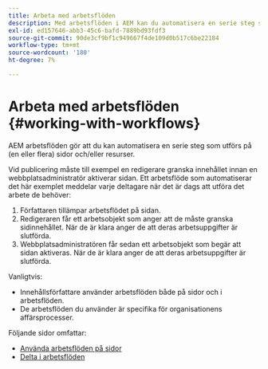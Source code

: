 ```yaml
---
title: Arbeta med arbetsflöden
description: Med arbetsflöden i AEM kan du automatisera en serie steg som utförs på en sida eller en resurs.
exl-id: ed157646-abb3-45c6-bafd-7889bd93fdf3
source-git-commit: 90de3cf9bf1c949667f4de109d0b517c6be22184
workflow-type: tm+mt
source-wordcount: '180'
ht-degree: 7%

---
```


# Arbeta med arbetsflöden {#working-with-workflows}

AEM arbetsflöden gör att du kan automatisera en serie steg som utförs på (en eller flera) sidor och/eller resurser.

Vid publicering måste till exempel en redigerare granska innehållet innan en webbplatsadministratör aktiverar sidan. Ett arbetsflöde som automatiserar det här exemplet meddelar varje deltagare när det är dags att utföra det arbete de behöver:

1. Författaren tillämpar arbetsflödet på sidan.
1. Redigeraren får ett arbetsobjekt som anger att de måste granska sidinnehållet. När de är klara anger de att deras arbetsuppgifter är slutförda.
1. Webbplatsadministratören får sedan ett arbetsobjekt som begär att sidan aktiveras. När de är klara anger de att deras arbetsuppgifter är slutförda.

Vanligtvis:

* Innehållsförfattare använder arbetsflöden både på sidor och i arbetsflöden.
* De arbetsflöden du använder är specifika för organisationens affärsprocesser.

Följande sidor omfattar:

* [Använda arbetsflöden på sidor](/help/sites-cloud/authoring/workflows/applying.md)
* [Delta i arbetsflöden](/help/sites-cloud/authoring/workflows/participating.md)
